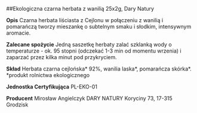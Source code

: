 ##Ekologiczna czarna herbata z wanilią 25x2g, Dary Natury

**Opis** Czarna herbata liściasta z Cejlonu w połączeniu z wanilią i pomarańczą tworzy mieszankę o subtelnym smaku i słodkim, intensywnym aromacie.

**Zalecane spożycie** Jedną saszetkę herbaty zalać szklanką wody o temperaturze - ok. 95 stopni (odczekać 1-3 min od momentu wrzenia) i zaparzać przez kilka minut pod przykryciem.

**Skład** Herbata czarna cejlońska\* 92%, wanilia laska\*, pomarańcza skórka\*.
\*produkt rolnictwa ekologicznego

**Jednostka Certyfikująca** PL-EKO-01

**Producent** Mirosław Angielczyk DARY NATURY
Koryciny 73, 17-315 Grodzisk
